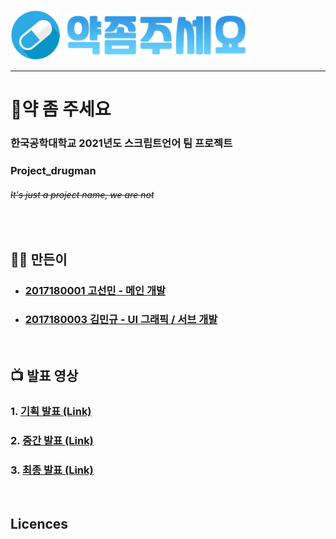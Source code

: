<img src="resource/medicine.png" width="80" height="80"/> <img src="resource/text.png"/>
<hr>

# 💊약 좀 주세요 
### 한국공학대학교 2021년도 스크립트언어 팀 프로젝트
### Project_drugman
###### ~~It's just a project name, we are not~~
<br>

## 👨‍💻 만든이
- ### [2017180001 고선민 - 메인 개발](https://github.com/go4521304)
- ### [2017180003 김민규 - UI 그래픽 / 서브 개발](https://github.com/Seulkyu42)
<br>

## 📺 발표 영상
### 1. [기획 발표 (Link)](https://youtu.be/TfKivWyBMBw)
### 2. [중간 발표 (Link)](https://youtu.be/3oB_EcqZcCc)
### 3. [최종 발표 (Link)](https://youtu.be/gVyeVjX2zFQ)
<br>

## Licences
